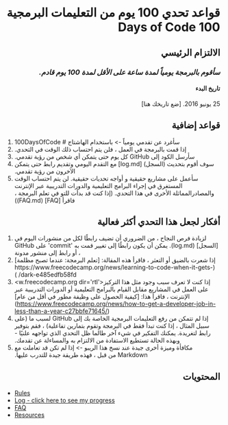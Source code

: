 # <div dir='rtl'> قواعد تحدي 100 يوم من التعليمات البرمجية 100 Days of Code </div>

## <div dir='rtl'> الالتزام الرئيسي </div>

### <div dir='rtl'> _سأقوم بالبرمجة يومياً لمدة ساعة على الأقل لمدة 100 يوم قادم._ </div>

#### <div dir='rtl'>تاريخ البدء </div>

<div dir='rtl'> 25 يونيو 2016. [ضع تاريخك هنا]</div>

## <div dir='rtl'>قواعد إضافية </div>

1. <div dir='rtl'>  سأغرد  عن تقدمي يومياً -> باستخدام الهاشتاج # 100DaysOfCode </div>
2. <div dir='rtl'>إذا قمت بالبرمجة في العمل ، فلن يتم احتساب ذلك الوقت في التحدي. </div>
3. <div dir='rtl'>سأرسل الكود إلى GitHub كل يوم حتى يتمكن أي شخص من رؤية تقدمي. </div>
4. <div dir='rtl'> سوف أقوم بتحديث (السجل) [log.md] مع التقدم اليومي وتقديم رابط حتى يتمكن الآخرون من رؤية تقدمي.</div>
5. <div dir='rtl'> سأعمل على مشاريع حقيقية و أواجه  تحديات حقيقية. لن يتم احتساب الوقت المستغرق في إجراء البرامج التعليمية والدورات التدريبية عبر الإنترنت والمصادرالمماثلة الأخرى في هذا التحدي. (إذا كنت قد بدأت للتو في تعلم البرمجة ، فاقرأ [FAQ] (FAQ.md)) </div>

## <div dir='rtl'> أفكار لجعل هذا التحدي أكثر فعالية </div>

1. <div dir='rtl'> لزيادة فرص النجاح ، من الضروري أن تضيف رابطًا لكل من منشورات اليوم في [السجل] (log.md). يمكن أن يكون رابطًا إلى تغيير قمت به 'commit'  على GitHub ، أو رابط إلى منشور مدونة </div>
2. <div dir='rtl'>إذا شعرت بالضيق أو التعثر ، فاقرأ هذه المقالة: [تعلم البرمجة: عندما تصبح مظلمة] (https://www.freecodecamp.org/news/learning-to-code-when-it-gets-dark-e485edfb58fd/ ) </div>
3. <w.freecodecamp.org dir='rtl'>إذا كنت لا تعرف سبب وجود مثل هذا التركيز على العمل في المشاريع مقابل القيام بالبرامج التعليمية أو الدورات التدريبية عبر الإنترنت ، فاقرأ هذا: [كيفية الحصول على وظيفة مطور في أقل من عام] (https://www.freecodecamp.org/news/how-to-get-a-developer-job-in-less-than-a-year-c27bbfe71645/) </div>
4. <e dir='rtl'> إذا لم تتمكن من رفع التعليمات البرمجية الخاصة بك إلى GitHub لسبب ما (على سبيل المثال ، إذا كنت تبدأ فقط في البرمجة وتقوم بتمارين تفاعلية) ، فقم بتوفير رابط لتغريدة. يمكنك التفكير في شيء آخر طالما ظل التحدي الذي تواجهه علنيًا - وبهذه الحالة تستطيع الاستفادة من الالتزام به والمساءلة عن تقدمك. </div>
5. <div dir='rtl'>مكافأة وميزة أخرى جيدة عند نسخ هذا الريبو -> إذا لم تكن قد تعاملت مع Markdown من قبل ، فهذه طريقة جيدة للتدرب عليها. </div>

## <div dir='rtl'> المحتويات </div>

- [Rules](rules.md) </div>
- [Log - click here to see my progress](log.md) </div>
- [FAQ](FAQ.md) </div>
- [Resources](resources.md) </div>

